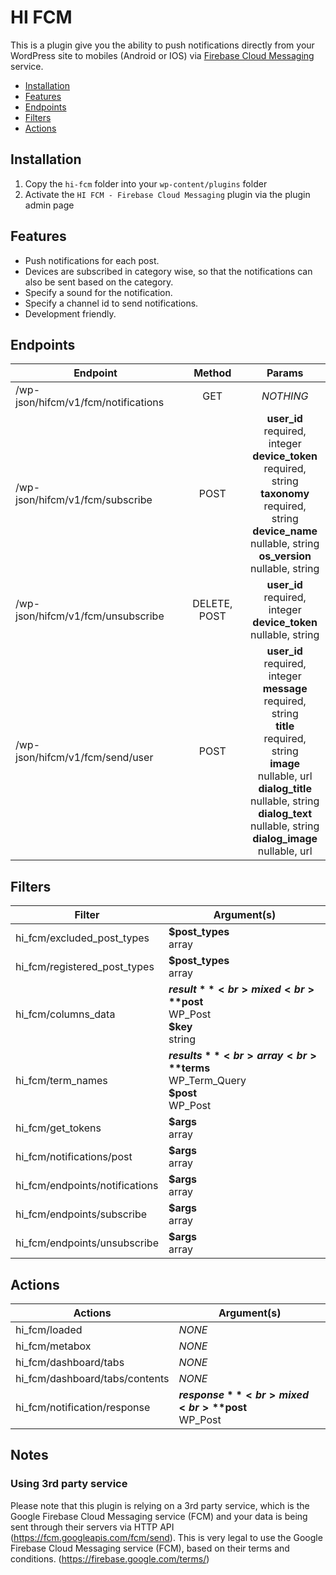 # HI FCM


This is a plugin give you the ability to push notifications directly from your WordPress site to mobiles (Android or IOS) via [Firebase Cloud Messaging](https://firebase.google.com/) service.

- [Installation](#installation)
- [Features](#features)
- [Endpoints](#endpoints)
- [Filters](#filters)
- [Actions](#actions)

## Installation

1. Copy the `hi-fcm` folder into your `wp-content/plugins` folder
2. Activate the `HI FCM - Firebase Cloud Messaging` plugin via the plugin admin page

## Features

* Push notifications for each post.
* Devices are subscribed in category wise, so that the notifications can also be sent based on the category.
* Specify a sound for the notification.
* Specify a channel id to send notifications.
* Development friendly.

## Endpoints

| Endpoint | Method | Params |
|----------|:--------:|:--------:|
| /wp-json/hifcm/v1/fcm/notifications | GET | *NOTHING*
| /wp-json/hifcm/v1/fcm/subscribe | POST | **user_id**<br>required, integer<br>**device_token**<br>required, string<br>**taxonomy**<br>required, string<br>**device_name**<br>nullable, string<br>**os_version**<br>nullable, string
| /wp-json/hifcm/v1/fcm/unsubscribe | DELETE, POST | **user_id**<br>required, integer<br>**device_token**<br>nullable, string
| /wp-json/hifcm/v1/fcm/send/user | POST | **user_id**<br>required, integer<br>**message**<br>required, string<br>**title**<br>required, string<br>**image**<br>nullable, url<br>**dialog_title**<br>nullable, string<br>**dialog_text**<br>nullable, string<br>**dialog_image**<br>nullable, url

## Filters

| Filter    | Argument(s) |
|-----------|-----------|
| hi_fcm/excluded_post_types | **$post_types**<br>array |
| hi_fcm/registered_post_types | **$post_types**<br>array |
| hi_fcm/columns_data | **$result**<br>mixed<br>**$post**<br>WP_Post<br>**$key**<br>string |
| hi_fcm/term_names | **$results**<br>array<br>**$terms**<br>WP_Term_Query<br>**$post**<br>WP_Post |
| hi_fcm/get_tokens | **$args**<br>array |
| hi_fcm/notifications/post | **$args**<br>array |
| hi_fcm/endpoints/notifications | **$args**<br>array |
| hi_fcm/endpoints/subscribe | **$args**<br>array |
| hi_fcm/endpoints/unsubscribe | **$args**<br>array |

## Actions

| Actions | Argument(s) |
|---------|-------------|
| hi_fcm/loaded | *NONE* |
| hi_fcm/metabox | *NONE* |
| hi_fcm/dashboard/tabs | *NONE* |
| hi_fcm/dashboard/tabs/contents | *NONE* |
| hi_fcm/notification/response | **$response**<br>mixed<br>**$post**<br>WP_Post |

## Notes

### Using 3rd party service
Please note that this plugin is relying on a 3rd party service, which is the Google Firebase Cloud Messaging service (FCM) and your data is being sent through their servers via HTTP API (https://fcm.googleapis.com/fcm/send). This is very legal to use the Google Firebase Cloud Messaging service (FCM), based on their terms and conditions. (https://firebase.google.com/terms/)